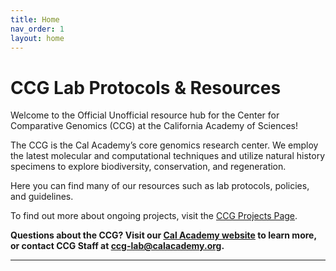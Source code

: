 ```yaml
---
title: Home
nav_order: 1
layout: home
---
```

# CCG Lab Protocols & Resources


Welcome to the Official Unofficial resource hub for the Center for Comparative Genomics (CCG) at the California Academy of Sciences! 

The CCG is the Cal Academy’s core genomics research center. We employ the latest molecular and computational techniques and utilize natural history specimens to explore biodiversity, conservation, and regeneration.

Here you can find many of our resources such as lab protocols, policies, and guidelines.

To find out more about ongoing projects, visit the [CCG Projects Page](https://www.calacademy.org/scientists/ccg/ccg-projects). 

**Questions about the CCG? Visit our [Cal Academy website](https://www.calacademy.org/scientists/ccg/ccg-lab-page) to learn more, or contact CCG Staff at [ccg-lab@calacademy.org](ccg-lab@calacademy.org).**

----

[Just the Docs]: https://just-the-docs.github.io/just-the-docs/
[GitHub Pages]: https://docs.github.com/en/pages
[README]: https://github.com/just-the-docs/just-the-docs-template/blob/main/README.md
[Jekyll]: https://jekyllrb.com
[GitHub Pages / Actions workflow]: https://github.blog/changelog/2022-07-27-github-pages-custom-github-actions-workflows-beta/
[use this template]: https://github.com/just-the-docs/just-the-docs-template/generate
